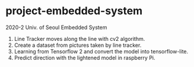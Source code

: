 # project-embedded-system
2020-2 Univ. of Seoul Embedded System

1. Line Tracker moves along the line with cv2 algorithm. 
2. Create a dataset from pictures taken by line tracker.
3. Learning from Tensorflow 2 and convert the model into tensorflow-lite.
4. Predict direction with the lightened model in raspberry Pi.
